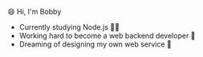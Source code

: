 😄 Hi, I'm Bobby

- Currently studying Node.js 🏃‍♂️
- Working hard to become a web backend developer 💪
- Dreaming of designing my own web service 🌟
